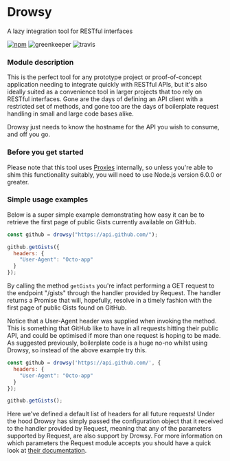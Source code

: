 # Drowsy

A lazy integration tool for RESTful interfaces

[![npm](https://img.shields.io/npm/v/drowsy.svg?style=flat-square)](https://www.npmjs.com/package/drowsy)
![greenkeeper](https://badges.greenkeeper.io/iainreid820/drowsy.svg?style=flat-square)
![travis](https://img.shields.io/travis/iainreid820/drowsy/master.svg?style=flat-square)

### Module description

This is the perfect tool for any prototype project or proof-of-concept application needing to integrate quickly with
RESTful APIs, but it's also ideally suited as a convenience tool in larger projects that too rely on RESTful interfaces.
Gone are the days of defining an API client with a restricted set of methods, and gone too are the days of boilerplate
request handling in small and large code bases alike.

Drowsy just needs to know the hostname for the API you wish to consume, and off you go.

### Before you get started

Please note that this tool uses
[Proxies](https://developer.mozilla.org/en/docs/Web/JavaScript/Reference/Global_Objects/Proxy) internally, so unless
you're able to shim this functionality suitably, you will need to use Node.js version 6.0.0 or greater.

### Simple usage examples

Below is a super simple example demonstrating how easy it can be to retrieve the first page of public Gists currently
available on GitHub.

```javascript
const github = drowsy("https://api.github.com/");

github.getGists({
  headers: {
    "User-Agent": "Octo-app"
  }
});
```

By calling the method `getGists` you're infact performing a GET request to the endpoint "/gists" through the handler
provided by Request. The handler returns a Promise that will, hopefully, resolve in a timely fashion with the first page
of public Gists found on GitHub.

Notice that a User-Agent header was supplied when invoking the method. This is something that GitHub like to have in all
requests hitting their public API, and could be optimised if more than one request is hoping to be made. As suggested
previously, boilerplate code is a huge no-no whilst using Drowsy, so instead of the above example try this.

```javascript
const github = drowsy('https://api.github.com/', {
  headers: {
    "User-Agent": "Octo-app"
  }
});

github.getGists();
```

Here we've defined a default list of headers for all future requests! Under the hood Drowsy has simply passed the
configuration object that it received to the handler provided by Request, meaning that any of the parameters supported
by Request, are also support by Drowsy. For more information on which parameters the Request module accepts you should
have a quick look at [their documentation](https://www.npmjs.com/package/request).

